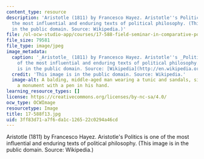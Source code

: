 ```yaml
---
content_type: resource
description: 'Aristotle (1811) by Francesco Hayez. Aristotle''s Politics is one of
  the most influential and enduring texts of political philosophy. (This image is
  in the public domain. Source: Wikipedia.)'
file: /ol-ocw-studio-app/courses/17-588-field-seminar-in-comparative-politics-fall-2013/3ff83d71a7f6da1c126522c0294a46cd_17-588f13.jpg
file_size: 79581
file_type: image/jpeg
image_metadata:
  caption: '_Aristotle_ (1811) by Francesco Hayez. Aristotle''s _Politics_ is one
    of the most influential and enduring texts of political philosophy. (This image
    is in the public domain. Source: [Wikipedia](http://en.wikipedia.org/wiki/File:Francesco_Hayez_001.jpg).)'
  credit: 'This image is in the public domain. Source: Wikipedia.'
  image-alt: A balding, middle-aged man wearing a tunic and sandals, sits against
    a monument with a pen in his hand.
learning_resource_types: []
license: https://creativecommons.org/licenses/by-nc-sa/4.0/
ocw_type: OCWImage
resourcetype: Image
title: 17-588f13.jpg
uid: 3ff83d71-a7f6-da1c-1265-22c0294a46cd
---
```

Aristotle (1811) by Francesco Hayez. Aristotle's Politics is one of the most influential and enduring texts of political philosophy. (This image is in the public domain. Source: Wikipedia.)